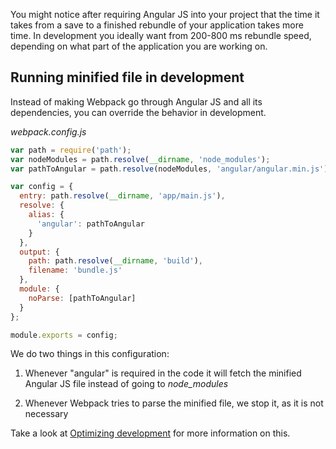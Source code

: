 You might notice after requiring Angular JS into your project that the time it takes from a save to a finished rebundle of your application takes more time. In development you ideally want from 200-800 ms rebundle speed, depending on what part of the application you are working on.

## Running minified file in development
Instead of making Webpack go through Angular JS and all its dependencies, you can override the behavior in development.

*webpack.config.js*
```javascript
var path = require('path');
var nodeModules = path.resolve(__dirname, 'node_modules');
var pathToAngular = path.resolve(nodeModules, 'angular/angular.min.js');

var config = {
  entry: path.resolve(__dirname, 'app/main.js'),
  resolve: {
    alias: {
      'angular': pathToAngular
    }
  },
  output: {
    path: path.resolve(__dirname, 'build'),
    filename: 'bundle.js'
  },
  module: {
    noParse: [pathToAngular]
  }
};

module.exports = config;
```
We do two things in this configuration:

1. Whenever "angular" is required in the code it will fetch the minified Angular JS file instead of going to *node_modules*

2. Whenever Webpack tries to parse the minified file, we stop it, as it is not necessary

Take a look at [Optimizing development](Optimizing-development) for more information on this.